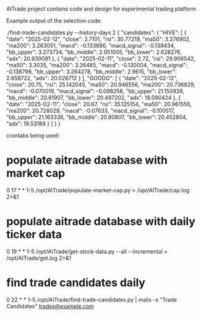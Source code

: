 AITrade project contains code and design for experimental trading platform

Example output of the selection code:

./find-trade-candidates.py --history-days 2
{
  "candidates": {
    "HIVE": [
      {
        "date": "2025-02-12",
        "close": 2.7101,
        "rsi": 30.77219,
        "ma50": 3.276902,
        "ma200": 3.263051,
        "macd": -0.133886,
        "macd_signal": -0.138434,
        "bb_upper": 3.273734,
        "bb_middle": 2.951005,
        "bb_lower": 2.628276,
        "adx": 20.939091
      },
      {
        "date": "2025-02-11",
        "close": 2.72,
        "rsi": 29.906542,
        "ma50": 3.3035,
        "ma200": 3.26485,
        "macd": -0.130004,
        "macd_signal": -0.138798,
        "bb_upper": 3.264278,
        "bb_middle": 2.9615,
        "bb_lower": 2.658722,
        "adx": 20.026712
      }
    ],
    "GOODO": [
      {
        "date": "2025-02-12",
        "close": 20.75,
        "rsi": 25.142045,
        "ma50": 20.946556,
        "ma200": 20.736829,
        "macd": -0.070019,
        "macd_signal": -0.098258,
        "bb_upper": 21.150938,
        "bb_middle": 20.81907,
        "bb_lower": 20.487202,
        "adx": 18.090424
      },
      {
        "date": "2025-02-11",
        "close": 20.67,
        "rsi": 35.125154,
        "ma50": 20.961556,
        "ma200": 20.728029,
        "macd": -0.07633,
        "macd_signal": -0.100517,
        "bb_upper": 21.163336,
        "bb_middle": 20.80807,
        "bb_lower": 20.452804,
        "adx": 19.53189
      }
    ]
  }
}

crontabs being used:
# populate aitrade database with market cap
0 17  *  *  1-5  /opt/AITrade/populate-market-cap.py > /opt/AITrade/cap.log 2>&1
#
# populate aitrade database with daily ticker data
0 19  *  *  1-5  /opt/AITrade/get-stock-data.py --all --incremental > /opt/AITrade/get.log 2>&1
#
# find trade candidates daily
0 22  *  *  1-5  /opt/AITrade/find-trade-candidates.py | mailx -s "Trade Candidates"  trades@example.com

